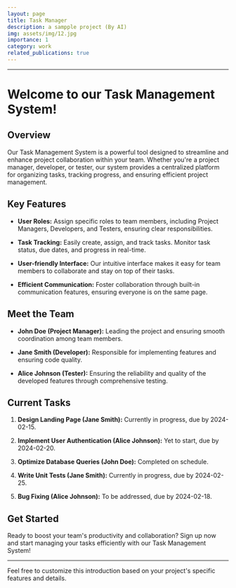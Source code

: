 ```yaml
---
layout: page
title: Task Manager
description: a sampple project (By AI)
img: assets/img/12.jpg
importance: 1
category: work
related_publications: true
---
```




---

# Welcome to our Task Management System!

## Overview

Our Task Management System is a powerful tool designed to streamline and enhance project collaboration within your team. Whether you're a project manager, developer, or tester, our system provides a centralized platform for organizing tasks, tracking progress, and ensuring efficient project management.

## Key Features

- **User Roles:** Assign specific roles to team members, including Project Managers, Developers, and Testers, ensuring clear responsibilities.

- **Task Tracking:** Easily create, assign, and track tasks. Monitor task status, due dates, and progress in real-time.

- **User-friendly Interface:** Our intuitive interface makes it easy for team members to collaborate and stay on top of their tasks.

- **Efficient Communication:** Foster collaboration through built-in communication features, ensuring everyone is on the same page.

## Meet the Team

- **John Doe (Project Manager):** Leading the project and ensuring smooth coordination among team members.

- **Jane Smith (Developer):** Responsible for implementing features and ensuring code quality.

- **Alice Johnson (Tester):** Ensuring the reliability and quality of the developed features through comprehensive testing.

## Current Tasks

1. **Design Landing Page (Jane Smith):** Currently in progress, due by 2024-02-15.

2. **Implement User Authentication (Alice Johnson):** Yet to start, due by 2024-02-20.

3. **Optimize Database Queries (John Doe):** Completed on schedule.

4. **Write Unit Tests (Jane Smith):** Currently in progress, due by 2024-02-25.

5. **Bug Fixing (Alice Johnson):** To be addressed, due by 2024-02-18.

## Get Started

Ready to boost your team's productivity and collaboration? Sign up now and start managing your tasks efficiently with our Task Management System!

---

Feel free to customize this introduction based on your project's specific features and details.